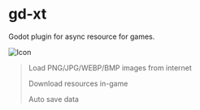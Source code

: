 # gd-xt
Godot plugin for async resource for games.

![Icon](https://github.com/QJPG/gd-xt/blob/main/icon.png)

> Load PNG/JPG/WEBP/BMP images from internet
> 
> Download resources in-game
> 
> Auto save data
